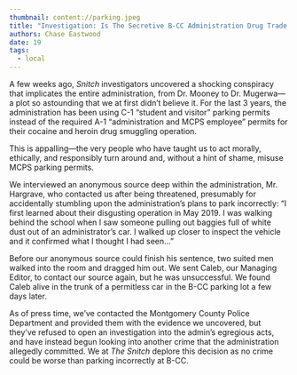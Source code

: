 ```yaml
---
thumbnail: content://parking.jpeg
title: "Investigation: Is The Secretive B-CC Administration Drug Trade Using Correct Parking Permits?"
authors: Chase Eastwood
date: 19
tags:
  - local
---
```


A few weeks ago, *Snitch* investigators uncovered a shocking conspiracy that implicates the entire administration, from Dr. Mooney to Dr. Mugerwa—a plot so astounding that we at first didn’t believe it. For the last 3 years, the administration has been using C-1 “student and visitor” parking permits instead of the required A-1 “administration and MCPS employee” permits for their cocaine and heroin drug smuggling operation.

This is appalling—the very people who have taught us to act morally, ethically, and responsibly turn around and, without a hint of shame, misuse MCPS parking permits.

We interviewed an anonymous source deep within the administration, Mr. Hargrave, who contacted us after being threatened, presumably for accidentally stumbling upon the administration’s plans to park incorrectly: “I first learned about their disgusting operation in May 2019. I was walking behind the school when I saw someone pulling out baggies full of white dust out of an administrator’s car. I walked up closer to inspect the vehicle and it confirmed what I thought I had seen...”

Before our anonymous source could finish his sentence, two suited men walked into the room and dragged him out. We sent Caleb, our Managing Editor, to contact our source again, but he was unsuccessful. We found Caleb alive in the trunk of a permitless car in the B-CC parking lot a few days later.

As of press time, we’ve contacted the Montgomery County Police Department and provided them with the evidence we uncovered, but they’ve refused to open an investigation into the admin’s egregious acts, and have instead begun looking into another crime that the administration allegedly committed. We at *The Snitch* deplore this decision as no crime could be worse than parking incorrectly at B-CC.